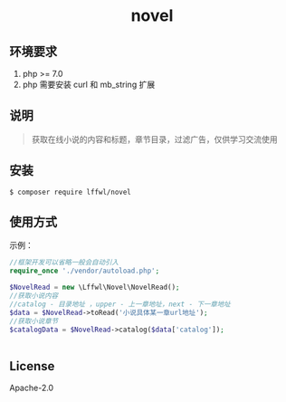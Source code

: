 <h1><p align="center">novel</p></h1>
<p align="center"></p>


## 环境要求

1. php >= 7.0
2. php 需要安装 curl 和 mb_string 扩展

## 说明
> 获取在线小说的内容和标题，章节目录，过滤广告，仅供学习交流使用

## 安装

```shell
$ composer require lffwl/novel
```

## 使用方式

示例：

```php
//框架开发可以省略一般会自动引入
require_once './vendor/autoload.php';

$NovelRead = new \Lffwl\Novel\NovelRead();
//获取小说内容
//catalog - 目录地址 ，upper - 上一章地址，next - 下一章地址
$data = $NovelRead->toRead('小说具体某一章url地址');
//获取小说章节
$catalogData = $NovelRead->catalog($data['catalog']);
        
```

## License

Apache-2.0
